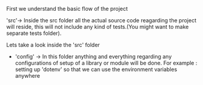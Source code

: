 First we understand the basic flow of the project

'src'-> Inside the src folder all the actual source code reagarding the project will reside, this will not include any kind of tests.(You might want to make separate tests folder).

Lets take a look inside the 'src' folder

- 'config' -> In this folder anything and everything regarding any configurations of setup of a library or module will be done. For example : setting up 'dotenv' so that we can use the environment variables anywhere 